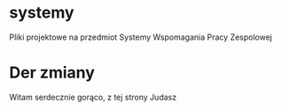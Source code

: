 # systemy
Pliki projektowe na przedmiot Systemy Wspomagania Pracy Zespolowej

# Der zmiany
Witam serdecznie gorąco, z tej strony Judasz